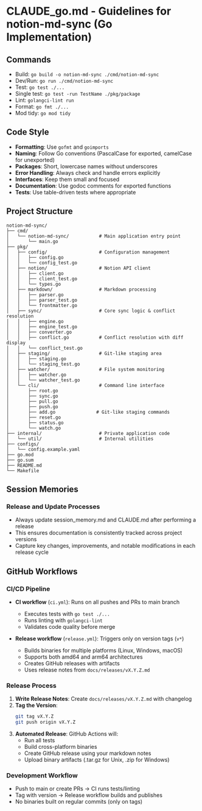 # CLAUDE_go.md - Guidelines for notion-md-sync (Go Implementation)

## Commands
- Build: `go build -o notion-md-sync ./cmd/notion-md-sync`
- Dev/Run: `go run ./cmd/notion-md-sync`
- Test: `go test ./...`
- Single test: `go test -run TestName ./pkg/package`
- Lint: `golangci-lint run`
- Format: `go fmt ./...`
- Mod tidy: `go mod tidy`

## Code Style
- **Formatting**: Use `gofmt` and `goimports`
- **Naming**: Follow Go conventions (PascalCase for exported, camelCase for unexported)
- **Packages**: Short, lowercase names without underscores
- **Error Handling**: Always check and handle errors explicitly
- **Interfaces**: Keep them small and focused
- **Documentation**: Use godoc comments for exported functions
- **Tests**: Use table-driven tests where appropriate

## Project Structure
```
notion-md-sync/
├── cmd/
│   └── notion-md-sync/           # Main application entry point
│       └── main.go
├── pkg/
│   ├── config/                   # Configuration management
│   │   ├── config.go
│   │   └── config_test.go
│   ├── notion/                   # Notion API client
│   │   ├── client.go
│   │   ├── client_test.go
│   │   └── types.go
│   ├── markdown/                 # Markdown processing
│   │   ├── parser.go
│   │   ├── parser_test.go
│   │   └── frontmatter.go
│   ├── sync/                     # Core sync logic & conflict resolution
│   │   ├── engine.go
│   │   ├── engine_test.go
│   │   ├── converter.go
│   │   ├── conflict.go           # Conflict resolution with diff display
│   │   └── conflict_test.go
│   ├── staging/                  # Git-like staging area
│   │   ├── staging.go
│   │   └── staging_test.go
│   ├── watcher/                  # File system monitoring
│   │   ├── watcher.go
│   │   └── watcher_test.go
│   └── cli/                      # Command line interface
│       ├── root.go
│       ├── sync.go
│       ├── pull.go
│       ├── push.go
│       ├── add.go               # Git-like staging commands
│       ├── reset.go
│       ├── status.go
│       └── watch.go
├── internal/                     # Private application code
│   └── util/                     # Internal utilities
├── configs/
│   └── config.example.yaml
├── go.mod
├── go.sum
├── README.md
└── Makefile
```

## Session Memories

### Release and Update Processes
- Always update session_memory.md and CLAUDE.md after performing a release
- This ensures documentation is consistently tracked across project versions
- Capture key changes, improvements, and notable modifications in each release cycle

## GitHub Workflows

### CI/CD Pipeline
- **CI workflow** (`ci.yml`): Runs on all pushes and PRs to main branch
  - Executes tests with `go test ./...`
  - Runs linting with `golangci-lint`
  - Validates code quality before merge

- **Release workflow** (`release.yml`): Triggers only on version tags (`v*`)
  - Builds binaries for multiple platforms (Linux, Windows, macOS)
  - Supports both amd64 and arm64 architectures
  - Creates GitHub releases with artifacts
  - Uses release notes from `docs/releases/vX.Y.Z.md`

### Release Process
1. **Write Release Notes**: Create `docs/releases/vX.Y.Z.md` with changelog
2. **Tag the Version**: 
   ```bash
   git tag vX.Y.Z
   git push origin vX.Y.Z
   ```
3. **Automated Release**: GitHub Actions will:
   - Run all tests
   - Build cross-platform binaries
   - Create GitHub release using your markdown notes
   - Upload binary artifacts (.tar.gz for Unix, .zip for Windows)

### Development Workflow
- Push to main or create PRs → CI runs tests/linting
- Tag with version → Release workflow builds and publishes
- No binaries built on regular commits (only on tags)
